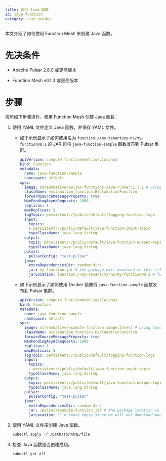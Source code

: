 ```yaml
---
title: 运行 Java 函数
id: java-function
category: user-guides
---
```


本文介绍了如何使用 Function Mesh 来创建 Java 函数。

# 先决条件

- Apache Pulsar 2.8.0 或更高版本

- Function Mesh v0.1.3 或更高版本

# 步骤

按照如下步骤操作，使用 Function Mesh 创建 Java 函数：

1. 使用 YAML 文件定义 Java 函数，并保存 YAML 文件。

   - 如下示例显示了如何使用名为 `function://my-tenant/my-ns/my-function@0.1` 的 JAR 包将 `java-function-sample` 函数发布到 Pulsar 集群。

        ```yaml
        apiVersion: compute.functionmesh.io/v1alpha1
        kind: Function
        metadata:
          name: java-function-sample
          namespace: default
        spec:
          image: streamnative/pulsar-functions-java-runner:2.7.1 # using java function runner
          className: exclamation_function.ExclamationFunction
          forwardSourceMessageProperty: true
          MaxPendingAsyncRequests: 1000
          replicas: 1
          maxReplicas: 5
          logTopic: persistent://public/default/logging-function-logs
          input:
            topics:
            - persistent://public/default/java-function-input-topic
            typeClassName: java.lang.String
          output:
            topic: persistent://public/default/java-function-output-topic
            typeClassName: java.lang.String
          pulsar:
            pulsarConfig: "test-pulsar"
          java:
            extraDependenciesDir: random-dir/
            jar: my-function.jar # the package will download as this filename.
            jarLocation: function://my-tenant/my-ns/my-function@0.1 # function package URL
        ```

   - 如下示例显示了如何使用 Docker 镜像将 `java-function-sample` 函数发布到 Pulsar 集群。

      ```yaml
      apiVersion: compute.functionmesh.io/v1alpha1
      kind: Function
      metadata:
        name: java-function-sample
        namespace: default
      spec:
        image: streamnative/example-function-image:latest # using function image here
        className: exclamation_function.ExclamationFunction
        forwardSourceMessageProperty: true
        MaxPendingAsyncRequests: 1000
        replicas: 1
        maxReplicas: 5
        logTopic: persistent://public/default/logging-function-logs
        input:
          topics:
          - persistent://public/default/java-function-input-topic
          typeClassName: java.lang.String
        output:
          topic: persistent://public/default/java-function-output-topic
          typeClassName: java.lang.String
        pulsar:
          pulsarConfig: "test-pulsar"
        java:
          extraDependenciesDir: random-dir/
          jar: /pulsar/example-function.jar # the package location in image
          jarLocation: "" # leave empty since we will not download package from Pulsar Packages
      ```

2. 使用 YAML 文件来创建 Java 函数。

    ```bash
    kubectl apply -f /path/to/YAML/file
    ```

3. 检查 Java 函数是否创建成功。

    ```bash
    kubectl get all
    ```
